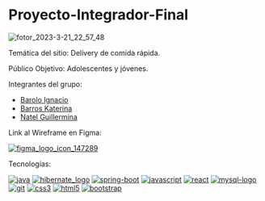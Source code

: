 # Proyecto-Integrador-Final

![fotor_2023-3-21_22_57_48](https://user-images.githubusercontent.com/103141811/226782578-66158746-776a-4628-b278-8b978fa5313a.png)

Temática del sitio: Delivery de comida rápida. 

Público Objetivo: Adolescentes y jóvenes.

Integrantes del grupo: 
- [Barolo Ignacio](https://github.com/IgnacioBarolo)
- [Barros Katerina](https://github.com/KaterinaBarros)
- [Natel Guillermina](https://github.com/guillenatel)

Link al Wireframe en Figma:

[![figma_logo_icon_147289](https://user-images.githubusercontent.com/103141811/225666687-4ce263e2-e8da-4f9f-8a75-2e4152ad2f35.svg)](https://www.figma.com/files/team/1217551669501424491/Metodologia?fuid=1217935974206768035)

Tecnologías:

[![java](https://user-images.githubusercontent.com/103141811/225781658-5ed08f6c-0e3d-49b5-a67a-72db194b8f2a.png)](https://www.java.com/es/)
[![hibernate_logo](https://user-images.githubusercontent.com/103141811/225782382-17012201-cce9-488d-9df8-78b6865f7b59.png)](https://hibernate.org/)
[![spring-boot](https://user-images.githubusercontent.com/103141811/225782217-3370bdd9-bc70-4faa-a275-3b67c16e715c.png)](https://spring.io/)
[![javascript](https://user-images.githubusercontent.com/103141811/225782241-0c9fde9a-d28e-480d-aba5-a7a1039cd437.png)](https://developer.mozilla.org/en-US/docs/Web/JavaScript)
[![react](https://user-images.githubusercontent.com/103141811/225781326-385f1423-29fc-44bf-88d4-7c2e5929f603.png)](https://react.dev/)
[![mysql-logo](https://user-images.githubusercontent.com/103141811/225782437-9acd133a-489e-4272-83a8-d2c2d494e33b.png)](https://www.mysql.com/)
[![git](https://user-images.githubusercontent.com/103141811/225782811-b35f8287-d128-4cdf-9788-8c61d9732eb1.png)](https://git-scm.com/)
[![css3](https://user-images.githubusercontent.com/103141811/225782815-b7f4b990-f8da-4cce-9c7d-a72750ad2e2e.png)](https://developer.mozilla.org/es/docs/Web/CSS)
[![html5](https://user-images.githubusercontent.com/103141811/225786922-0b2564c9-6abf-400c-b219-fb5ab358ba9b.png)](https://developer.mozilla.org/es/docs/Web/HTML)
[![bootstrap](https://user-images.githubusercontent.com/103141811/225787186-90800b29-d0c3-4001-ad40-f9ebeaa8fa64.png)](https://getbootstrap.com/)

